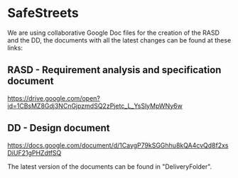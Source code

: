 # SafeStreets

We are using collaborative Google Doc files for the creation of the RASD and the DD, the documents with all the latest changes can be found at these links:

## RASD - Requirement analysis and specification document
https://drive.google.com/open?id=1CBsMZ8Gdj3NCnGjpzmdSQ2zPjetc_L_YsSlyMpWNy6w

## DD - Design document
https://docs.google.com/document/d/1CaygP79kSGGhhu8kQA4cvQd8f2xsDiUF21gPHZdtfSQ

The latest version of the documents can be found in "DeliveryFolder".
